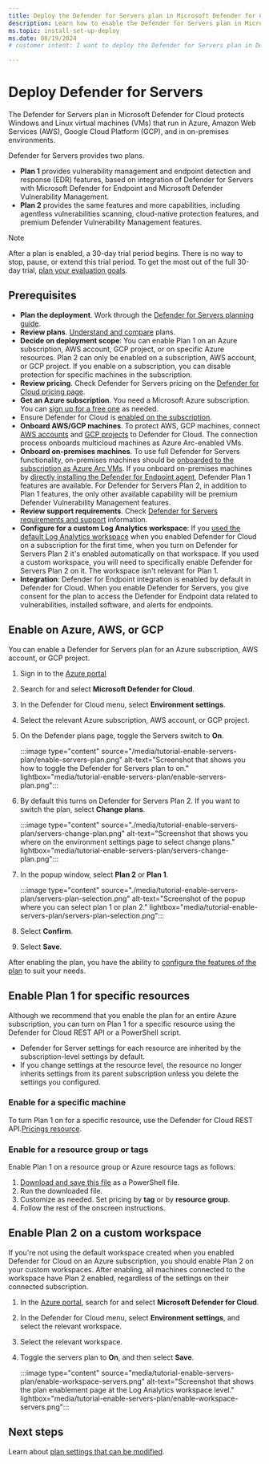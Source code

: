 ```yaml
---
title: Deploy the Defender for Servers plan in Microsoft Defender for Cloud
description: Learn how to enable the Defender for Servers plan in Microsoft Defender for Cloud.
ms.topic: install-set-up-deploy
ms.date: 08/19/2024
# customer intent: I want to deploy the Defender for Servers plan in Defender for Cloud so that I can protect connected machines and reduce security risk.

---
```


# Deploy Defender for Servers

The Defender for Servers plan in Microsoft Defender for Cloud protects Windows and Linux virtual machines (VMs) that run in Azure, Amazon Web Services (AWS), Google Cloud Platform (GCP), and in on-premises environments.

Defender for Servers provides two plans. 

- **Plan 1** provides vulnerability management and endpoint detection and response (EDR) features, based on integration of Defender for Servers with Microsoft Defender for Endpoint and Microsoft Defender Vulnerability Management.
- **Plan 2** provides the same features and more capabilities, including agentless vulnerabilities scanning, cloud-native protection features, and premium Defender Vulnerability Management features.

> [!NOTE]
> After a plan is enabled, a 30-day trial period begins. There is no way to stop, pause, or extend this trial period. To get the most out of the full 30-day trial, [plan your evaluation goals](plan-defender-for-servers.md).

## Prerequisites

- **Plan the deployment**. Work through the [Defender for Servers planning guide](plan-defender-for-servers.md).
- **Review plans**. [Understand and compare](defender-for-servers-overview.md) plans.
- **Decide on deployment scope**: You can enable Plan 1 on an Azure subscription, AWS account, GCP project, or on specific Azure resources. Plan 2 can only be enabled on a subscription, AWS account, or GCP project.  If you enable on a subscription, you can disable protection for specific machines in the subscription.
- **Review pricing**. Check Defender for Servers pricing on the [Defender for Cloud pricing page](https://azure.microsoft.com/pricing/details/defender-for-cloud/).
- **Get an Azure subscription**. You need a Microsoft Azure subscription. You can [sign up for a free one](https://azure.microsoft.com/pricing/free-trial/) as needed.
- Ensure Defender for Cloud is [enabled on the subscription](connect-azure-subscription.md).
- **Onboard AWS/GCP machines**. To protect AWS, GCP machines, connect [AWS accounts](quickstart-onboard-aws.md) and [GCP projects](quickstart-onboard-gcp.md) to Defender for Cloud. The connection process onboards multicloud machines as Azure Arc-enabled VMs.
- **Onboard on-premises machines**. To use full Defender for Servers functionality, on-premises machines should be [onboarded to the subscription as Azure Arc VMs](quickstart-onboard-machines.md). If you onboard on-premises machines by [directly installing the Defender for Endpoint agent](onboard-machines-with-defender-for-endpoint.md), Defender Plan 1 features are available. For Defender for Servers Plan 2, in addition to Plan 1 features, the only other available capability will be premium Defender Vulnerability Management features.
- **Review support requirements**. Check [Defender for Servers requirements and support](support-matrix-defender-for-servers.md) information.
- **Configure for a custom Log Analytics workspace**: If you [used the default Log Analytics workspace](plan-defender-for-servers-data-workspace.md) when you enabled Defender for Cloud on a subscription for the first time, when you turn on Defender for Servers Plan 2 it's enabled automatically on that workspace. If you used a custom workspace, you will need to specifically enable Defender for Servers Plan 2 on it. The workspace isn't relevant for Plan 1.
- **Integration**: Defender for Endpoint integration is enabled by default in Defender for Cloud. When you enable Defender for Servers, you give consent for the plan to access the Defender for Endpoint data related to vulnerabilities, installed software, and alerts for endpoints.

## Enable on Azure, AWS, or GCP

You can enable a Defender for Servers plan for an Azure subscription, AWS account, or GCP project. 

1. Sign in to the [Azure portal](https://portal.azure.com)

1. Search for and select **Microsoft Defender for Cloud**.

1. In the Defender for Cloud menu, select **Environment settings**.

1. Select the relevant Azure subscription, AWS account, or GCP project.

1. On the Defender plans page, toggle the Servers switch to **On**.

    :::image type="content" source="/media/tutorial-enable-servers-plan/enable-servers-plan.png" alt-text="Screenshot that shows you how to toggle the Defender for Servers plan to on." lightbox="media/tutorial-enable-servers-plan/enable-servers-plan.png":::

1. By default this turns on Defender for Servers Plan 2. If you want to switch the plan, select **Change plans**.

    :::image type="content" source="./media/tutorial-enable-servers-plan/servers-change-plan.png" alt-text="Screenshot that shows you where on the environment settings page to select change plans." lightbox="media/tutorial-enable-servers-plan/servers-change-plan.png":::

1. In the popup window, select **Plan 2** or **Plan 1**.

    :::image type="content" source="./media/tutorial-enable-servers-plan/servers-plan-selection.png" alt-text="Screenshot of the popup where you can select plan 1 or plan 2." lightbox="media/tutorial-enable-servers-plan/servers-plan-selection.png":::

1. Select **Confirm**.

1. Select **Save**.

After enabling the plan, you have the ability to [configure the features of the plan](configure-servers-coverage.md) to suit your needs.

## Enable Plan 1 for specific resources

Although we recommend that you enable the plan for an entire Azure subscription, you can turn on Plan 1 for a specific resource using the Defender for Cloud REST API or a PowerShell script.

-  Defender for Server settings for each resource are inherited by the subscription-level settings by default.
- If you change settings at the resource level, the resource no longer inherits settings from its parent subscription unless you delete the settings you configured.

### Enable for a specific machine

To turn Plan 1 on for a specific resource, use the Defender for Cloud REST API.[Pricings resource](/rest/api/defenderforcloud/pricings).

### Enable for a resource group or tags

Enable Plan 1 on a resource group or Azure resource tags as follows:

1. [Download and save this file](https://github.com/Azure/Microsoft-Defender-for-Cloud/tree/main/Powershell%20scripts/Defender%20for%20Servers%20on%20resource%20level) as a PowerShell file.
1. Run the downloaded file.
1. Customize as needed. Set pricing by **tag** or by **resource group**.
1. Follow the rest of the onscreen instructions.


## Enable Plan 2 on a custom workspace

If you're not using the default workspace created when you enabled Defender for Cloud on an Azure subscription, you should enable Plan 2 on your custom workspaces. After enabling, all machines connected to the workspace have Plan 2 enabled, regardless of the settings on their connected subscription.

1. In the [Azure portal](https://portal.azure.com), search for and select **Microsoft Defender for Cloud**.

1. In the Defender for Cloud menu, select **Environment settings**, and select the relevant workspace.

1. Select the relevant workspace.

1. Toggle the servers plan to **On**, and then select **Save**.

    :::image type="content" source="media/tutorial-enable-servers-plan/enable-workspace-servers.png" alt-text="Screenshot that shows the plan enablement page at the Log Analytics workspace level." lightbox="media/tutorial-enable-servers-plan/enable-workspace-servers.png":::



## Next steps

Learn about [plan settings that can be modified](configure-servers-coverage.md).
